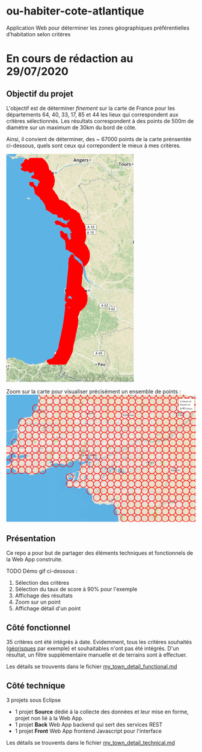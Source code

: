 # ou-habiter-cote-atlantique
Application Web pour déterminer les zones géographiques préférentielles d’habitation selon critères

# En cours de rédaction au 29/07/2020

## Objectif du projet
L'objectif est de déterminer *finement* sur la carte de France pour les départements 64, 40, 33, 17, 85 et 44 les lieux qui correspondent aux critères sélectionnés.
Les résultats correspondent à des points de 500m de diamètre sur un maximum de 30km du bord de côte.

Ainsi, il convient de déterminer, des ~ 67000 points de la carte prénsentée ci-dessous, quels sont ceux qui correpondent le mieux à mes critères.

![image of the map all points](/screenshots/screenshot_map_all_points.png "Map avec tous les points de la carte")

Zoom sur la carte pour visualiser précisément un ensemble de points :
![image of the map all points](/screenshots/screenshot_map_all_points_detail_example.png "Zoom sur la map des points de résultat")

## Présentation 
Ce repo a pour but de partager des éléments techniques et fonctionnels de la Web App construite.

TODO Démo gif ci-dessous :
  1. Sélection des critères
  2. Sélection du taux de score à 90% pour l'exemple
  3. Affichage des résultats
  4. Zoom sur un point
  5. Affichage détail d'un point

## Côté fonctionnel
35 critères ont été intégrés à date. 
Evidemment, tous les critères souhaités ([géorisques](https://www.georisques.gouv.fr/) par exemple) et souhaitables n'ont pas été intégrés.
D'un résultat, un filtre supplémentaire manuelle et de terrains sont à effectuer.

Les détails se trouvents dans le fichier [my_town_detail_functional.md](/my_town_detail_functional.md "détails fonctionnels sur le projet")

## Côté technique
3 projets sous Eclipse
  - 1 projet **Source** dédié à la collecte des données et leur mise en forme, projet non lié à la Web App.
  - 1 projet **Back** Web App backend qui sert des services REST
  - 1 projet **Front** Web App frontend Javascript pour l'interface
  
Les détails se trouvents dans le fichier [my_town_detail_technical.md](/my_town_detail_technical.md "détails techniques sur le projet")
  



